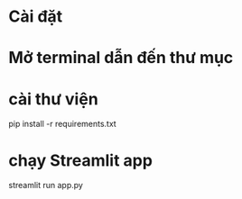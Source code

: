 # Cài đặt
# Mở terminal dẫn đến thư mục

# cài thư viện
pip install -r requirements.txt

# chạy Streamlit app
streamlit run app.py